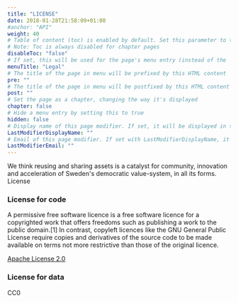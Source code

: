 ```yaml
---
title: "LICENSE"
date: 2018-01-28T21:58:09+01:00
#anchor: "API"
weight: 40
# Table of content (toc) is enabled by default. Set this parameter to true to disable it.
# Note: Toc is always disabled for chapter pages
disableToc: "false"
# If set, this will be used for the page's menu entry (instead of the `title` attribute)
menuTitle: "Legal"
# The title of the page in menu will be prefixed by this HTML content
pre: ""
# The title of the page in menu will be postfixed by this HTML content
post: ""
# Set the page as a chapter, changing the way it's displayed
chapter: false
# Hide a menu entry by setting this to true
hidden: false
# Display name of this page modifier. If set, it will be displayed in the footer.
LastModifierDisplayName: ""
# Email of this page modifier. If set with LastModifierDisplayName, it will be displayed in the footer
LastModifierEmail: ""
---
```

We think reusing and sharing assets is a catalyst for community, innovation and acceleration of Sweden's democratic value-system, in all its forms. License

### License for code

>
A permissive free software licence is a free software licence for a copyrighted work that offers freedoms such as publishing a work to the public domain.[1] In contrast, copyleft licences like the GNU General Public License require copies and derivatives of the source code to be made available on terms not more restrictive than those of the original licence.
>

[Apache License 2.0](https://www.apache.org/licenses/LICENSE-2.0)

### License for data
CC0
